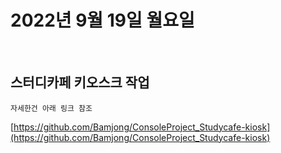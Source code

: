 # 2022년 9월 19일 월요일
<br>

## 스터디카페 키오스크 작업

    자세한건 아래 링크 참조
    
[https://github.com/Bamjong/ConsoleProject_Studycafe-kiosk](https://github.com/Bamjong/ConsoleProject_Studycafe-kiosk)